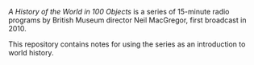 *A History of the World in 100 Objects* is a series of 15-minute radio
programs by British Museum director Neil MacGregor, first broadcast in 2010.

This repository contains notes for using the series as an introduction
to world history.
